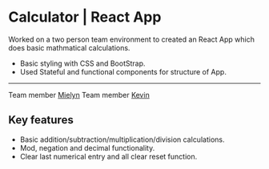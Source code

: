 # Calculator | React App
Worked on a two person team environment to created an React App which does basic mathmatical calculations. 
- Basic styling with CSS and BootStrap.
- Used Stateful and functional components for structure of App.
---
Team member [Mielyn](https://github.com/MielynA)
Team member [Kevin](https://github.com/Knkjett)

## Key features
* Basic addition/subtraction/multiplication/division calculations.
* Mod, negation and decimal functionality.
* Clear last numerical entry and all clear reset function.
